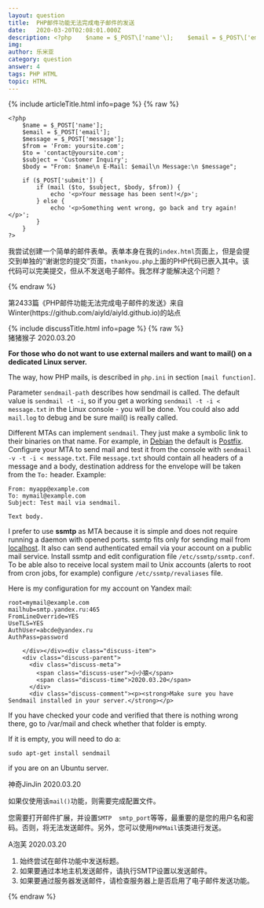 ```yaml
---
layout: question
title:  PHP邮件功能无法完成电子邮件的发送
date:   2020-03-20T02:08:01.000Z
description: <?php    $name = $_POST\['name'\];    $email = $_POST\['email'\];    $message ...
img: 
author: 乐米亚
category: question
answer: 4
tags: PHP HTML
topic: HTML
---
```

<div class="article-root">
  <div class="article">
    {% include articleTitle.html info=page %}
    {% raw %}
    <div class="article-content"><pre><code>&lt;?php<font></font>
    $name = $_POST['name'];<font></font>
    $email = $_POST['email'];<font></font>
    $message = $_POST['message'];<font></font>
    $from = 'From: yoursite.com';<font></font>
    $to = 'contact@yoursite.com';<font></font>
    $subject = 'Customer Inquiry';<font></font>
    $body = "From: $name\n E-Mail: $email\n Message:\n $message";<font></font>
<font></font>
    if ($_POST['submit']) {<font></font>
        if (mail ($to, $subject, $body, $from)) {<font></font>
            echo '&lt;p&gt;Your message has been sent!&lt;/p&gt;';<font></font>
        } else {<font></font>
            echo '&lt;p&gt;Something went wrong, go back and try again!&lt;/p&gt;';<font></font>
        }<font></font>
    }<font></font>
?&gt;<font></font>
</code></pre>

<p><font style="vertical-align: inherit;"><font style="vertical-align: inherit;">我尝试创建一个简单的邮件表单。</font><font style="vertical-align: inherit;">表单本身在我的</font></font><code>index.html</code><font style="vertical-align: inherit;"><font style="vertical-align: inherit;">页面上，但是会提交到单独的“谢谢您的提交”页面，</font></font><code>thankyou.php</code><font style="vertical-align: inherit;"><font style="vertical-align: inherit;">上面的PHP代码已嵌入其中。</font><font style="vertical-align: inherit;">该代码可以完美提交，但从不发送电子邮件。</font><font style="vertical-align: inherit;">我怎样才能解决这个问题？</font></font></p></div>
    {% endraw %}
  </div>
  <p class="winter_mark">第2433篇《PHP邮件功能无法完成电子邮件的发送》来自Winter(https://github.com/aiyld/aiyld.github.io)的站点</p>
  <div class="discuss-wrapper">
    {% include discussTitle.html info=page %}
    {% raw %}
    <div class="discuss-item">
        <div class="discuss-parent">
          <div class="discuss-meta">
            <span class="discuss-user">猪猪猴子</span>
            <span class="discuss-time">2020.03.20</span>
          </div>
          <div class="discuss-comment"><p><strong>For those who do not want to use external mailers and want to mail() on a dedicated Linux server.</strong></p>

<p>The way, how PHP mails, is described in <code>php.ini</code> in section <code>[mail function]</code>.</p>

<p>Parameter <code>sendmail-path</code> describes how sendmail is called. The default value is <code>sendmail -t -i</code>, so if you get a working <code>sendmail -t -i &lt; message.txt</code> in the Linux console - you will be done. You could also add <code>mail.log</code> to debug and be sure mail() is really called.</p>

<p>Different MTAs can implement <code>sendmail</code>. They just make a symbolic link to their binaries on that name. For example, in <a href="http://en.wikipedia.org/wiki/Debian" rel="nofollow noreferrer">Debian</a> the default is <a href="https://en.wikipedia.org/wiki/Postfix_(software)" rel="nofollow noreferrer">Postfix</a>. Configure your MTA to send mail and test it from the console with <code>sendmail -v -t -i &lt; message.txt</code>. File <code>message.txt</code> should contain all headers of a message and a body, destination address for the envelope will be taken from the <code>To:</code> header. Example:</p>

<pre><code>From: myapp@example.com<font></font>
To: mymail@example.com<font></font>
Subject: Test mail via sendmail.<font></font>
<font></font>
Text body.<font></font>
</code></pre>

<p>I prefer to use <strong>ssmtp</strong> as MTA because it is simple and does not require running a daemon with opened ports. ssmtp fits only for sending mail from <a href="https://en.wikipedia.org/wiki/Localhost" rel="nofollow noreferrer">localhost</a>. It also can send authenticated email via your account on a public mail service. Install ssmtp and edit configuration file <code>/etc/ssmtp/ssmtp.conf</code>. To be able also to receive local system mail to Unix  accounts (alerts to root from cron jobs, for example) configure <code>/etc/ssmtp/revaliases</code> file.</p>

<p>Here is my configuration for my account on Yandex mail:</p>

<pre><code>root=mymail@example.com<font></font>
mailhub=smtp.yandex.ru:465<font></font>
FromLineOverride=YES<font></font>
UseTLS=YES<font></font>
AuthUser=abcde@yandex.ru<font></font>
AuthPass=password<font></font>
</code></pre></div>
        </div></div><div class="discuss-item">
        <div class="discuss-parent">
          <div class="discuss-meta">
            <span class="discuss-user">小小猿</span>
            <span class="discuss-time">2020.03.20</span>
          </div>
          <div class="discuss-comment"><p><strong>Make sure you have Sendmail installed in your server.</strong></p>

<p>If you have checked your code and verified that there is nothing wrong there, go to /var/mail and check whether that folder is empty.</p>

<p>If it is empty, you will need to do a:</p>

<pre><code>sudo apt-get install sendmail
</code></pre>

<p>if you are on an Ubuntu server.</p></div>
        </div></div><div class="discuss-item">
        <div class="discuss-parent">
          <div class="discuss-meta">
            <span class="discuss-user">神奇JinJin</span>
            <span class="discuss-time">2020.03.20</span>
          </div>
          <div class="discuss-comment"><p><font style="vertical-align: inherit;"><font style="vertical-align: inherit;">如果仅使用该</font></font><code>mail()</code><font style="vertical-align: inherit;"><font style="vertical-align: inherit;">功能，则需要完成配置文件。</font></font></p>

<p><font style="vertical-align: inherit;"><font style="vertical-align: inherit;">您需要打开邮件扩展，并设置</font></font><code>SMTP  smtp_port</code><font style="vertical-align: inherit;"><font style="vertical-align: inherit;">等等，最重要的是您的用户名和密码。</font><font style="vertical-align: inherit;">否则，将无法发送邮件。</font><font style="vertical-align: inherit;">另外，您可以使用</font></font><code>PHPMail</code><font style="vertical-align: inherit;"><font style="vertical-align: inherit;">该类进行发送。</font></font></p></div>
        </div></div><div class="discuss-item">
        <div class="discuss-parent">
          <div class="discuss-meta">
            <span class="discuss-user">A泡芙</span>
            <span class="discuss-time">2020.03.20</span>
          </div>
          <div class="discuss-comment"><ol>
<li><font style="vertical-align: inherit;"><font style="vertical-align: inherit;">始终尝试在邮件功能中发送标题。</font></font></li>
<li><font style="vertical-align: inherit;"><font style="vertical-align: inherit;">如果要通过本地主机发送邮件，请执行SMTP设置以发送邮件。</font></font></li>
<li><font style="vertical-align: inherit;"><font style="vertical-align: inherit;">如果要通过服务器发送邮件，请检查服务器上是否启用了电子邮件发送功能。</font></font></li>
</ol></div>
        </div></div>
    {% endraw %}
  </div>
<div>
